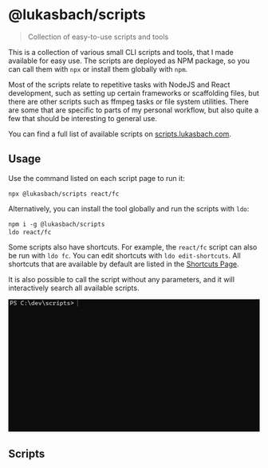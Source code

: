 # @lukasbach/scripts

> Collection of easy-to-use scripts and tools

This is a collection of various small CLI scripts and tools, that I made available for easy use.
The scripts are deployed as NPM package, so you can call them with `npx` or install them globally with
`npm`.

Most of the scripts relate to repetitive tasks with NodeJS and React development, such as setting
up certain frameworks or scaffolding files, but there are other scripts such as ffmpeg tasks or
file system utilities. There are some that are specific to parts of my personal workflow, but also
quite a few that should be interesting to general use.

You can find a full list of available scripts on [scripts.lukasbach.com](https://scripts.lukasbach.com).

## Usage

Use the command listed on each script page to run it:

```
npx @lukasbach/scripts react/fc
```

Alternatively, you can install the tool globally and run the scripts with `ldo`:

```
npm i -g @lukasbach/scripts
ldo react/fc
```

Some scripts also have shortcuts. For example, the `react/fc` script can also be run with `ldo fc`.
You can edit shortcuts with `ldo edit-shortcuts`. All shortcuts that are available by default
are listed in the [Shortcuts Page](https://scripts.lukasbach.com/shortcuts).

It is also possible to call the script without any parameters, and it will interactively search all
available scripts.

![Demo](https://raw.githubusercontent.com/lukasbach/scripts/main/assets/ldo.gif)

## Scripts

<!--scriptsstart-->
